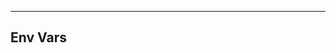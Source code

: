 <!-- Space: Projects -->
<!-- Parent: BuildTools -->
<!-- Title: Env Vars BuildTools -->

<!-- Label: BuildTools -->
<!-- Label: Project -->
<!-- Label: Env Vars -->
<!-- Include: disclaimer.md -->
<!-- Include: ac:toc -->

---

## Env Vars
